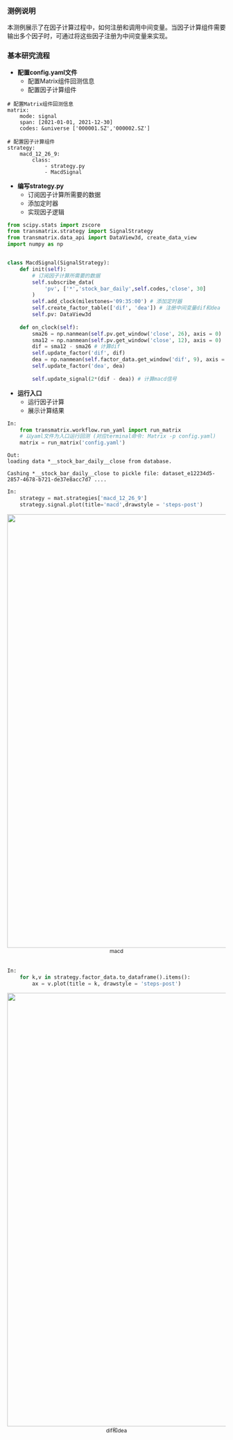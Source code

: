 ### 测例说明
本测例展示了在因子计算过程中，如何注册和调用中间变量。当因子计算组件需要输出多个因子时，可通过将这些因子注册为中间变量来实现。

### 基本研究流程
- <b> 配置config.yaml文件 </b>
  - 配置Matrix组件回测信息
  - 配置因子计算组件

```text
# 配置Matrix组件回测信息
matrix:
    mode: signal
    span: [2021-01-01, 2021-12-30]
    codes: &universe ['000001.SZ','000002.SZ']
        
# 配置因子计算组件
strategy:
    macd_12_26_9:
        class: 
            - strategy.py
            - MacdSignal
```

- <b> 编写strategy.py </b>
  - 订阅因子计算所需要的数据
  - 添加定时器
  - 实现因子逻辑

```python
from scipy.stats import zscore
from transmatrix.strategy import SignalStrategy
from transmatrix.data_api import DataView3d, create_data_view
import numpy as np


class MacdSignal(SignalStrategy):
    def init(self):
        # 订阅因子计算所需要的数据
        self.subscribe_data(
            'pv', ['*','stock_bar_daily',self.codes,'close', 30]
        )
        self.add_clock(milestones='09:35:00') # 添加定时器
        self.create_factor_table(['dif', 'dea']) # 注册中间变量dif和dea
        self.pv: DataView3d          
    
    def on_clock(self):
        sma26 = np.nanmean(self.pv.get_window('close', 26), axis = 0)
        sma12 = np.nanmean(self.pv.get_window('close', 12), axis = 0)
        dif = sma12 - sma26 # 计算dif
        self.update_factor('dif', dif)
        dea = np.nanmean(self.factor_data.get_window('dif', 9), axis = 0) # 计算dea
        self.update_factor('dea', dea)
        
        self.update_signal(2*(dif - dea)) # 计算macd信号
```

- <b> 运行入口 </b>
  - 运行因子计算
  - 展示计算结果

```python
In:
    from transmatrix.workflow.run_yaml import run_matrix
    # 以yaml文件为入口运行回测 (对应terminal命令: Matrix -p config.yaml)
    matrix = run_matrix('config.yaml')
```
```text
Out:
loading data *__stock_bar_daily__close from database.

Cashing *__stock_bar_daily__close to pickle file: dataset_e12234d5-2857-4678-b721-de37e8acc7d7 ....
```

```python
In:
    strategy = mat.strategies['macd_12_26_9']
    strategy.signal.plot(title='macd',drawstyle = 'steps-post')
```
<div align=center>
<img width="1000" src="pics/注册和调用中间变量macd.png"/>
</div>
<div align=center style="font-size:12px">macd</div>
<br />

```python
In:
    for k,v in strategy.factor_data.to_dataframe().items():
        ax = v.plot(title = k, drawstyle = 'steps-post')
```

<div align=center>
<img width="1000" src="pics/注册和调用中间变量dif_dea.png"/>
</div>
<div align=center style="font-size:12px">dif和dea</div>
<br />